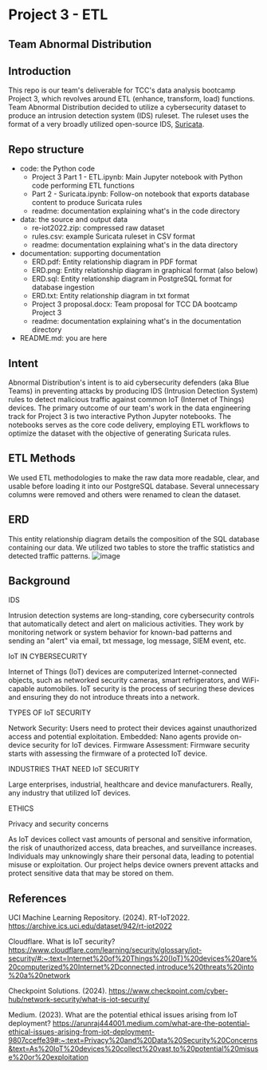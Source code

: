 # Project 3 - ETL
## Team Abnormal Distribution

## Introduction

This repo is our team's deliverable for TCC's data analysis bootcamp Project 3, which revolves around ETL (enhance, transform, load) functions. Team Abnormal Distribution decided to utilize a cybersecurity dataset to produce an intrusion detection system (IDS) ruleset. The ruleset uses the format of a very broadly utilized open-source IDS, <a href=https://suricata.io/>Suricata</a>.

## Repo structure

* code: the Python code
  * Project 3 Part 1 - ETL.ipynb: Main Jupyter notebook with Python code performing ETL functions
  * Part 2 - Suricata.ipynb: Follow-on notebook that exports database content to produce Suricata rules
  * readme: documentation explaining what's in the code directory
* data: the source and output data
  * re-iot2022.zip: compressed raw dataset
  * rules.csv: example Suricata ruleset in CSV format
  * readme: documentation explaining what's in the data directory
* documentation: supporting documentation
  * ERD.pdf: Entity relationship diagram in PDF format
  * ERD.png: Entity relationship diagram in graphical format (also below)
  * ERD.sql: Entity relationship diagram in PostgreSQL format for database ingestion
  * ERD.txt: Entity relationship diagram in txt format
  * Project 3 proposal.docx: Team proposal for TCC DA bootcamp Project 3
  * readme: documentation explaining what's in the documentation directory
* README.md: you are here

## Intent

Abnormal Distribution's intent is to aid cybersecurity defenders (aka Blue Teams) in preventing attacks by producing IDS (Intrusion 
Detection System) rules to detect malicious traffic against common IoT (Internet of Things) devices. The primary outcome of our team's work in 
the data engineering track for Project 3 is two interactive Python Jupyter notebooks.  The notebooks serves as the core code 
delivery, employing ETL workflows to optimize the dataset with the objective of generating Suricata rules.

## ETL Methods

We used ETL methodologies to make the raw data more readable, clear, and usable before loading it into our PostgreSQL database. Several unnecessary columns were removed and others were renamed to clean the dataset.

## ERD
This entity relationship diagram details the composition of the SQL database containing our data. We utilized two tables to store the traffic statistics and detected traffic patterns.
![image](https://github.com/Matendy12/Project-3/assets/143640261/fd165dc1-2541-4245-8639-090e3c758af1)

## Background

IDS

Intrusion detection systems are long-standing, core cybersecurity controls that automatically detect and alert on malicious activities. They work by monitoring network or system behavior for known-bad patterns and sending an "alert" via email, txt message, log message, SIEM event, etc.

IoT IN CYBERSECURITY

Internet of Things (IoT) devices are computerized Internet-connected objects, such as networked security cameras, smart refrigerators, and WiFi-
capable automobiles.  IoT security is the process of securing these devices and ensuring they do not introduce threats into a network.

TYPES OF IoT SECURITY

Network Security: Users need to protect their devices against unauthorized access and potential exploitation.
Embedded: Nano agents provide on-device security for IoT devices. 
Firmware Assessment: Firmware security starts with assessing the firmware of a protected IoT device.

INDUSTRIES THAT NEED IoT SECURITY

Large enterprises, industrial, healthcare and device manufacturers. Really, any industry that utilized IoT devices.

ETHICS

Privacy and security concerns

As IoT devices collect vast amounts of personal and sensitive information, the risk of unauthorized access, data breaches, and surveillance increases. Individuals may unknowingly share their personal data, leading to potential misuse or exploitation. Our project helps device owners prevent attacks and protect sensitive data that may be stored on them.

## References

UCI Machine Learning Repository. (2024). 
RT-IoT2022.  https://archive.ics.uci.edu/dataset/942/rt-iot2022

Cloudflare.  What is IoT security?
https://www.cloudflare.com/learning/security/glossary/iot-security/#:~:text=Internet%20of%20Things%20(IoT)%20devices%20are%20computerized%20Internet%2Dconnected,introduce%20threats%20into%20a%20network

Checkpoint Solutions. (2024).
https://www.checkpoint.com/cyber-hub/network-security/what-is-iot-security/

Medium. (2023).
What are the potential ethical issues arising from IoT deployment?
https://arunraj444001.medium.com/what-are-the-potential-ethical-issues-arising-from-iot-deployment-9807cceffe39#:~:text=Privacy%20and%20Data%20Security%20Concerns&text=As%20IoT%20devices%20collect%20vast,to%20potential%20misuse%20or%20exploitation
